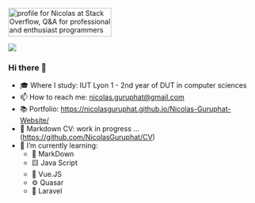 <a href="https://stackoverflow.com/users/19390218/nicolas"><img src="https://stackoverflow.com/users/flair/19390218.png" width="208" height="58" alt="profile for Nicolas at Stack Overflow, Q&amp;A for professional and enthusiast programmers" title="profile for Nicolas at Stack Overflow, Q&amp;A for professional and enthusiast programmers"></a>

<img src="https://www.codewars.com/users/Nicolas%20Guruphat/badges/large">

### Hi there 👋
- 🎓 Where I study: IUT Lyon 1 - 2nd year of DUT in computer sciences  
- 📫 How to reach me: nicolas.guruphat@gmail.com
- 📚 Portfolio: https://nicolasguruphat.github.io/Nicolas-Guruphat-Website/
- 📃 Markdown CV: work in progress ... (https://github.com/NicolasGuruphat/CV)
- 🌱 I’m currently learning:  
   - 📑 MarkDown
   - 🟨 Java Script
   - 👀 Vue.JS
   - ⚙️ Quasar 
   - 🔴 Laravel

<!--
   - ➕ C++
   - ☁️ Cloud Computing
   - 🎵 Symfony 
**NicolasGuruphat/NicolasGuruphat** is a ✨ _special_ ✨ repository because its `README.md` (this file) appears on your GitHub profile.

Here are some ideas to get you started:

- 🔭 I’m currently working on ...
- 🌱 I’m currently learning ...
- 👯 I’m looking to collaborate on ...
- 🤔 I’m looking for help with ...
- 💬 Ask me about ...

- 😄 Pronouns: ...
- ⚡ Fun fact: ...
-->
